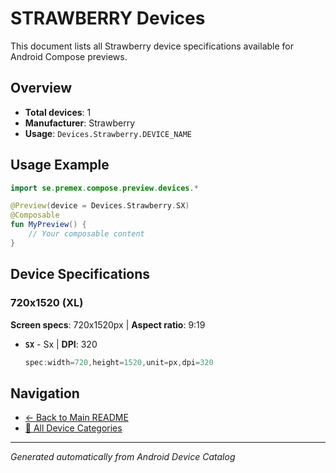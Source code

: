 # STRAWBERRY Devices

This document lists all Strawberry device specifications available for Android Compose previews.

## Overview

- **Total devices**: 1
- **Manufacturer**: Strawberry
- **Usage**: `Devices.Strawberry.DEVICE_NAME`

## Usage Example

```kotlin
import se.premex.compose.preview.devices.*

@Preview(device = Devices.Strawberry.SX)
@Composable
fun MyPreview() {
    // Your composable content
}
```

## Device Specifications

### 720x1520 (XL)

**Screen specs**: 720x1520px | **Aspect ratio**: 9:19

- **`SX`** - Sx | **DPI**: 320
  ```kotlin
  spec:width=720,height=1520,unit=px,dpi=320
  ```

## Navigation

- [← Back to Main README](../../README.md)
- [📱 All Device Categories](../README.md)

---
*Generated automatically from Android Device Catalog*
